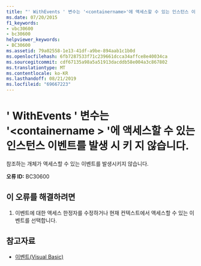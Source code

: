 ```yaml
---
title: "' WithEvents ' 변수는 '<containername>'에 액세스할 수 있는 인스턴스 이벤트를 발생 시 키 지 않습니다."
ms.date: 07/20/2015
f1_keywords:
- vbc30600
- bc30600
helpviewer_keywords:
- BC30600
ms.assetid: 79a02558-1e13-41df-a9be-894aab1c1b0d
ms.openlocfilehash: 6fb7287533f71c239661dcca34affce8e40034ca
ms.sourcegitcommit: cdf67135a98a5a51913dacddb58e004a3c867802
ms.translationtype: MT
ms.contentlocale: ko-KR
ms.lasthandoff: 08/21/2019
ms.locfileid: "69667223"
---
```

# <a name="withevents-variable-does-not-raise-any-instance-events-that-are-accessible-to-containername"></a>' WithEvents ' 변수는 '\<containername > '에 액세스할 수 있는 인스턴스 이벤트를 발생 시 키 지 않습니다.
참조하는 개체가 액세스할 수 있는 이벤트를 발생시키지 않습니다.  
  
 **오류 ID:** BC30600  
  
## <a name="to-correct-this-error"></a>이 오류를 해결하려면  
  
1. 이벤트에 대한 액세스 한정자를 수정하거나 현재 컨텍스트에서 액세스할 수 있는 이벤트를 선택합니다.  
  
## <a name="see-also"></a>참고자료

- [이벤트(Visual Basic)](../programming-guide/language-features/events/index.md)
